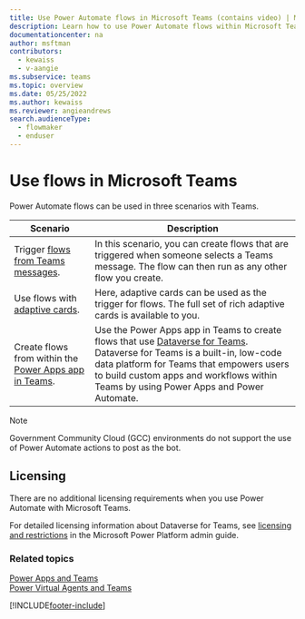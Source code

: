 ```yaml
---
title: Use Power Automate flows in Microsoft Teams (contains video) | Microsoft Docs
description: Learn how to use Power Automate flows within Microsoft Teams.
documentationcenter: na
author: msftman
contributors:
  - kewaiss
  - v-aangie
ms.subservice: teams
ms.topic: overview
ms.date: 05/25/2022
ms.author: kewaiss
ms.reviewer: angieandrews
search.audienceType: 
  - flowmaker
  - enduser
---
```


# Use flows in Microsoft Teams

Power Automate flows can be used in three scenarios with Teams.

Scenario|Description
--------|-------
Trigger [flows from Teams messages](../trigger-flow-teams-message.md).| In this scenario, you can create flows that are triggered when someone selects a Teams message. The flow can then run as any other flow you create.
Use flows with [adaptive cards](../create-adaptive-cards.md).| Here, adaptive cards can be used as the trigger for flows. The full set of rich adaptive cards is available to you.
Create flows from within the [Power Apps app in Teams](./create-flows-power-apps-app.md).|Use the Power Apps app in Teams to create flows that use [Dataverse for Teams](/power-apps/teams/overview-data-platform). Dataverse for Teams is a built-in, low-code data platform for Teams that empowers users to build custom apps and workflows within Teams by using Power Apps and Power Automate.

<!-- need to revise: Learn more about how to use Workflows with Teams in the following video.

> [!VIDEO https://www.microsoft.com/videoplayer/embed/RWL2mp]-->

>[!NOTE]
>Government Community Cloud (GCC) environments do not support the use of Power Automate actions to post as the bot.

## Licensing

There are no additional licensing requirements when you use Power Automate with Microsoft Teams.

For detailed licensing information about Dataverse for Teams, see [licensing and restrictions](/power-platform/admin/about-teams-environment?branch=teams-preview#licensing-and-restrictions) in the Microsoft Power Platform admin guide.

### Related topics

[Power Apps and Teams](/powerapps/teams/overview)<br/>
[Power Virtual Agents and Teams]( https://aka.ms/pva-teams-docs)


[!INCLUDE[footer-include](../includes/footer-banner.md)]
